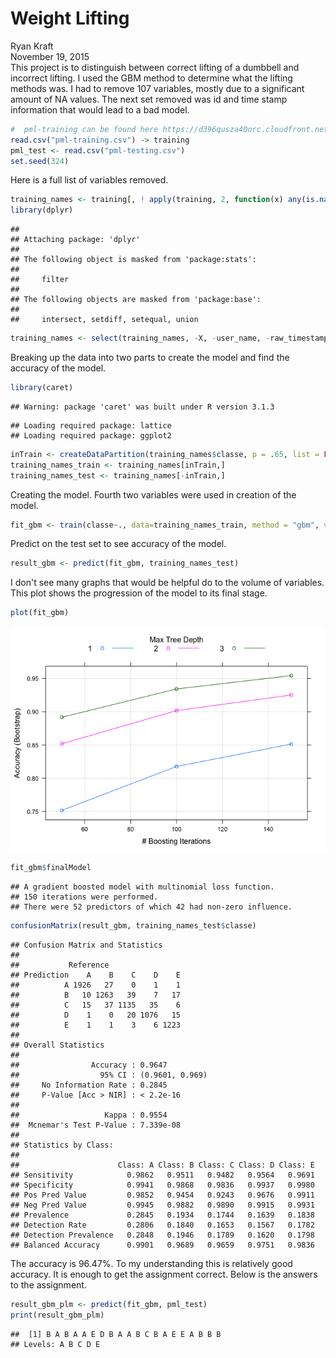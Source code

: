 # Weight Lifting
Ryan Kraft  
November 19, 2015  
This project is to distinguish between correct lifting of a dumbbell and incorrect lifting.  I used the GBM method to determine what the lifting methods was.  I had to remove  107 variables, mostly due to a significant amount of NA values.  The next set removed was id and time stamp information that would lead to a bad model. 


```r
#  pml-training can be found here https://d396qusza40orc.cloudfront.net/predmachlearn/pml-training.csv and pml-testing can be found here https://d396qusza40orc.cloudfront.net/predmachlearn/pml-testing.csv
read.csv("pml-training.csv") -> training
pml_test <- read.csv("pml-testing.csv")
set.seed(324)
```

Here is a full list of variables removed.

```r
training_names <- training[, ! apply(training, 2, function(x) any(is.na(x)))]
library(dplyr)
```

```
## 
## Attaching package: 'dplyr'
## 
## The following object is masked from 'package:stats':
## 
##     filter
## 
## The following objects are masked from 'package:base':
## 
##     intersect, setdiff, setequal, union
```

```r
training_names <- select(training_names, -X, -user_name, -raw_timestamp_part_1, -raw_timestamp_part_2, -cvtd_timestamp, -new_window, -num_window, -kurtosis_roll_belt, -kurtosis_picth_belt, -kurtosis_yaw_belt, -skewness_roll_belt, -skewness_roll_belt.1, -skewness_yaw_belt, -max_yaw_belt, -min_yaw_belt, -amplitude_yaw_belt, -kurtosis_roll_arm, -kurtosis_picth_arm, -kurtosis_yaw_arm, -skewness_roll_arm, -skewness_pitch_arm, -skewness_yaw_arm, -kurtosis_roll_dumbbell, -kurtosis_picth_dumbbell, -kurtosis_yaw_dumbbell, -skewness_roll_dumbbell, -skewness_pitch_dumbbell, -skewness_yaw_dumbbell, -max_yaw_dumbbell, -min_yaw_dumbbell, -amplitude_yaw_dumbbell, -kurtosis_roll_forearm, -kurtosis_picth_forearm, -kurtosis_picth_forearm, -kurtosis_yaw_forearm, -skewness_roll_forearm , -skewness_pitch_forearm, -skewness_yaw_forearm, -max_yaw_forearm, -min_yaw_forearm, -amplitude_yaw_forearm)
```

Breaking up the data into two parts to create the model and find the accuracy of the model.

```r
library(caret)
```

```
## Warning: package 'caret' was built under R version 3.1.3
```

```
## Loading required package: lattice
## Loading required package: ggplot2
```

```r
inTrain <- createDataPartition(training_names$classe, p = .65, list = FALSE)
training_names_train <- training_names[inTrain,]
training_names_test <- training_names[-inTrain,]
```
Creating the model. Fourth two variables were used in creation of the model.

```r
fit_gbm <- train(classe~., data=training_names_train, method = "gbm", verbose = F)
```
Predict on the test set to see accuracy of the model.

```r
result_gbm <- predict(fit_gbm, training_names_test)
```
I don't see many graphs that would be helpful do to the volume of variables.  This plot shows the progression of the model to its final stage.

```r
plot(fit_gbm)
```

![](Weight_lifting_files/figure-html/unnamed-chunk-6-1.png) 


```r
fit_gbm$finalModel
```

```
## A gradient boosted model with multinomial loss function.
## 150 iterations were performed.
## There were 52 predictors of which 42 had non-zero influence.
```

```r
confusionMatrix(result_gbm, training_names_test$classe)
```

```
## Confusion Matrix and Statistics
## 
##           Reference
## Prediction    A    B    C    D    E
##          A 1926   27    0    1    1
##          B   10 1263   39    7   17
##          C   15   37 1135   35    6
##          D    1    0   20 1076   15
##          E    1    1    3    6 1223
## 
## Overall Statistics
##                                          
##                Accuracy : 0.9647         
##                  95% CI : (0.9601, 0.969)
##     No Information Rate : 0.2845         
##     P-Value [Acc > NIR] : < 2.2e-16      
##                                          
##                   Kappa : 0.9554         
##  Mcnemar's Test P-Value : 7.339e-08      
## 
## Statistics by Class:
## 
##                      Class: A Class: B Class: C Class: D Class: E
## Sensitivity            0.9862   0.9511   0.9482   0.9564   0.9691
## Specificity            0.9941   0.9868   0.9836   0.9937   0.9980
## Pos Pred Value         0.9852   0.9454   0.9243   0.9676   0.9911
## Neg Pred Value         0.9945   0.9882   0.9890   0.9915   0.9931
## Prevalence             0.2845   0.1934   0.1744   0.1639   0.1838
## Detection Rate         0.2806   0.1840   0.1653   0.1567   0.1782
## Detection Prevalence   0.2848   0.1946   0.1789   0.1620   0.1798
## Balanced Accuracy      0.9901   0.9689   0.9659   0.9751   0.9836
```
The accuracy is 96.47%. To my understanding this is relatively good accuracy. It is enough to get the assignment correct. Below is the answers to the assignment.

```r
result_gbm_plm <- predict(fit_gbm, pml_test)
print(result_gbm_plm)
```

```
##  [1] B A B A A E D B A A B C B A E E A B B B
## Levels: A B C D E
```
